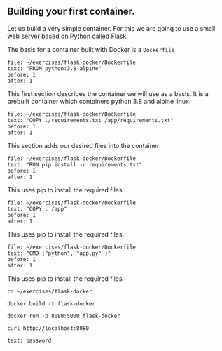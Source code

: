## Building your first container.

Let us build a very simple container. For this we are going to use a small web server based on Python called Flask. 

The basis for a container built with Docker is a `Dockerfile`

```editor:select-matching-text
file: ~/exercises/flask-docker/Dockerfile
text: "FROM python:3.8-alpine"
before: 1
after: 1
```
This first section describes the container we will use as a basis.  It is a prebuilt container which containers python 3.8 and alpine linux.

```editor:select-matching-text
file: ~/exercises/flask-docker/Dockerfile
text: "COPY ./requirements.txt /app/requirements.txt"
before: 1
after: 1
```

This section adds our desired files into the container

```editor:select-matching-text
file: ~/exercises/flask-docker/Dockerfile
text: "RUN pip install -r requirements.txt"
before: 1
after: 1
```
This uses pip to install the required files.

```editor:select-matching-text
file: ~/exercises/flask-docker/Dockerfile
text: "COPY . /app"
before: 1
after: 1
```
This uses pip to install the required files.


```editor:select-matching-text
file: ~/exercises/flask-docker/Dockerfile
text: "CMD ["python", "app.py" ]"
before: 1
after: 1
```
This uses pip to install the required files.

```execute
cd ~/exercises/flask-docker
```

```execute-1
docker build -t flask-docker
```
```execute-1
docker run -p 8080:5000 flask-docker
```


```execute-2
curl http://localhost:8080
```

```terminal:input
text: password
```

